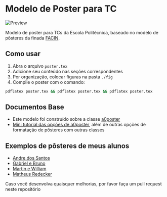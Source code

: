 # Modelo de Poster para TC

![Preview](raw/master/fig/poster-preview.png "Preview do Poster")

Modelo de poster para TCs da Escola Politécnica, baseado no modelo de pôsteres da finada [FACIN](https://github.com/meneguzzi/facin-tc-poster-template).


## Como usar

1. Abra o arquivo ```poster.tex```
2. Adicione seu conteúdo nas seções correspondentes
3. Por organização, colocar figuras na pasta ```./fig```
4. Compile o poster com o comando:
```bash
pdflatex poster.tex && pdflatex poster.tex && pdflatex poster.tex
```

## Documentos Base

- Este modelo foi construído sobre a classe [a0poster](http://tug.ctan.org/tex-archive/macros/latex/contrib/a0poster/)
- [Mini tutorial das opções de a0poster](http://www.eng.auburn.edu/~reevesj/Classes/ELEC6970-latex/posters/BEAMERPOSTER.pdf), além de outras opções de formatação de pôsteres com outras classes

## Exemplos de pôsteres de meus alunos

- [Andre dos Santos](https://github.com/meneguzzi/meneguzzi-final-projects/blob/master/posters/AndreLeonhardt_poster.pdf)
- [Gabriel e Bruno](https://github.com/meneguzzi/meneguzzi-final-projects/blob/master/posters/GabrielBruno_poster.pdf)
- [Martin e William](https://github.com/meneguzzi/meneguzzi-final-projects/blob/master/posters/MartinWilliam_poster.pdf)
- [Matheus Redecker](https://github.com/meneguzzi/meneguzzi-final-projects/blob/master/posters/MatheusRedecker_poster.pdf)

Caso você desenvolva quaisquer melhorias, por favor faça um pull request neste repositório
